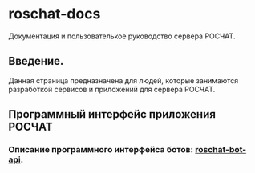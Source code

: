 # roschat-docs
Документация и пользователькое руководство сервера РОСЧАТ.

## Введение.
Данная страница предназначена для людей, которые занимаются разработкой сервисов и приложений для сервера РОСЧАТ.

## Программный интерфейс приложения РОСЧАТ

### Описание программного интерфейса ботов: [roschat-bot-api](https://github.com/roschat/roschat-docs/wiki/roschat-bot-api).
